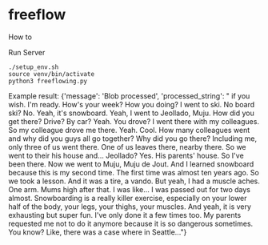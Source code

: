 # freeflow

How to

Run Server
```
./setup_env.sh
source venv/bin/activate
python3 freeflowing.py
```

Example result:
{'message': 'Blob processed', 'processed_string': " if you wish. I'm ready. How's your week? How you doing? I went to ski. No board ski? No. Yeah, it's snowboard. Yeah, I went to Jeollado, Muju. How did you get there? Drive? By car? Yeah. You drove? I went there with my colleagues. So my colleague drove me there. Yeah. Cool. How many colleagues went and why did you guys all go together? Why did you go there? Including me, only three of us went there. One of us leaves there, nearby there. So we went to their his house and... Jeollado? Yes. His parents' house. So I've been there. Now we went to Muju, Muju de Jout. And I learned snowboard because this is my second time. The first time was almost ten years ago. So we took a lesson. And it was a tire, a vando. But yeah, I had a muscle aches. One arm. Mums high after that. I was like... I was passed out for two days almost. Snowboarding is a really killer exercise, especially on your lower half of the body, your legs, your thighs, your muscles. And yeah, it is very exhausting but super fun. I've only done it a few times too. My parents requested me not to do it anymore because it is so dangerous sometimes. You know? Like, there was a case where in Seattle..."}
